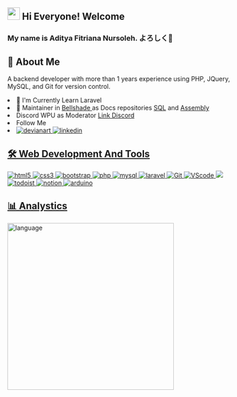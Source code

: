 <h2> <img src="https://media.giphy.com/media/hvRJCLFzcasrR4ia7z/giphy.gif" width="28"> Hi Everyone! Welcome</h2>
<h3> My name is Aditya Fitriana Nursoleh. よろしく👋 </h3>

## 📝 About Me
A backend developer with more than 1 years experience using PHP, JQuery, MySQL, and Git for version control. <br>
<li> 📖 I'm Currently Learn Laravel </li>
<li> 📝 Maintainer in <a href="https://github.com/bellshade"> Bellshade </a> as Docs repositories <a href="https://github.com/bellshade/SQL">SQL</a> and <a href="https://github.com/bellshade/Assembly">Assembly</a></li>
<li> Discord WPU as Moderator <a href="https://discord.com/invite/S4rrXQU"> Link Discord </a></li>
<li> Follow Me <br> </li>
<li>
<a href="https://www.deviantart.com/adityafns"> <img src="https://img.shields.io/badge/DeviantArt-05CC47?style=for-the-badge&logo=deviantart&logoColor=white" alt="devianart"> </a>
<a href="www.linkedin.com/in/aditya-fitriana-nursoleh-402a12142"> <img src="https://img.shields.io/badge/LinkedIn-0077B5?style=for-the-badge&logo=linkedin&logoColor=white" alt="linkedin">
</li>

## 🛠 Web Development And Tools
<img src="https://img.shields.io/badge/HTML5-E34F26?style=for-the-badge&logo=html5&logoColor=white" alt="html5"> <img src="https://img.shields.io/badge/CSS3-1572B6?style=for-the-badge&logo=css3&logoColor=white" alt="css3"> <img src="https://img.shields.io/badge/Bootstrap-563D7C?style=for-the-badge&logo=bootstrap&logoColor=white" alt="bootstrap"> <img src="https://img.shields.io/badge/PHP-777BB4?style=for-the-badge&logo=php&logoColor=white" alt="php"> <img src="https://img.shields.io/badge/MySQL-005C84?style=for-the-badge&logo=mysql&logoColor=white" alt="mysql"> <img src="https://img.shields.io/badge/Laravel-FF2D20?style=for-the-badge&logo=laravel&logoColor=white" alt="laravel"> <img src="https://img.shields.io/badge/GIT-E44C30?style=for-the-badge&logo=git&logoColor=white" alt="Git"> <img src="https://img.shields.io/badge/Visual_Studio_Code-0078D4?style=for-the-badge&logo=visual%20studio%20code&logoColor=white" alt="VScode"> <img src="https://img.shields.io/badge/apache%20netbeans-1B6AC6?style=for-the-badge&logo=apache%20netbeans%20IDE&logoColor=white"> <img src="https://img.shields.io/badge/Todoist-E44332?style=for-the-badge&logo=todoist&logoColor=white" alt="todoist"> <img src="https://img.shields.io/badge/Notion-000000?style=for-the-badge&logo=notion&logoColor=white" alt="notion"> <img src="https://img.shields.io/badge/Arduino-00979D?style=for-the-badge&logo=Arduino&logoColor=white" alt="arduino">



## 📊 Analystics
<img alt="language" src="https://github-readme-stats.vercel.app/api/top-langs/?username=AdityaFitrianaNS&layout=compact" width="375"/>
